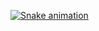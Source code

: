 <div align="center">
  <a href="https://github.com/heliossj">
  <!--<img height="180em" src="https://github-readme-stats.vercel.app/api?username=heliossj&show_icons=true&theme=dark&include_all_commits=true&count_private=true"/>
  <img height="180em" src="https://github-readme-stats.vercel.app/api/top-langs/?username=heliossj&layout=compact&langs_count=7&theme=dark"/> -->
</div>

 ![Snake animation](https://github.com/heliossj/heliossj/blob/output/github-contribution-grid-snake2.svg)
 
